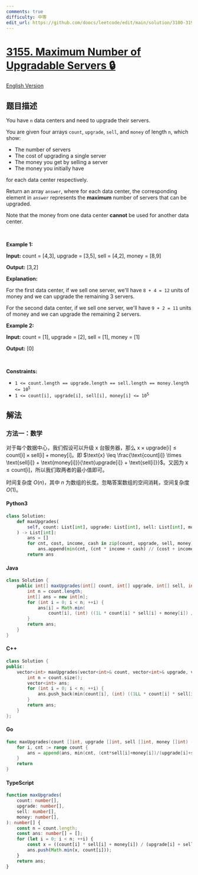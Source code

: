 ```yaml
---
comments: true
difficulty: 中等
edit_url: https://github.com/doocs/leetcode/edit/main/solution/3100-3199/3155.Maximum%20Number%20of%20Upgradable%20Servers/README.md
---
```


<!-- problem:start -->

# [3155. Maximum Number of Upgradable Servers 🔒](https://leetcode.cn/problems/maximum-number-of-upgradable-servers)

[English Version](/solution/3100-3199/3155.Maximum%20Number%20of%20Upgradable%20Servers/README_EN.md)

## 题目描述

<!-- description:start -->

<p>You have <code>n</code> data centers and need to upgrade their servers.</p>

<p>You are given four arrays <code>count</code>, <code>upgrade</code>, <code>sell</code>, and <code>money</code> of length <code>n</code>, which show:</p>

<ul>
	<li>The number of servers</li>
	<li>The cost of upgrading a single server</li>
	<li>The money you get by selling a server</li>
	<li>The money you initially have</li>
</ul>

<p>for each data center respectively.</p>

<p>Return an array <code>answer</code>, where for each data center, the corresponding element in <code>answer</code> represents the <strong>maximum</strong> number of servers that can be upgraded.</p>

<p>Note that the money from one data center <strong>cannot</strong> be used for another data center.</p>

<p>&nbsp;</p>
<p><strong class="example">Example 1:</strong></p>

<div class="example-block">
<p><strong>Input:</strong> <span class="example-io">count = [4,3], upgrade = [3,5], sell = [4,2], money = [8,9]</span></p>

<p><strong>Output:</strong> <span class="example-io">[3,2]</span></p>

<p><strong>Explanation:</strong></p>

<p>For the first data center, if we sell one server, we&#39;ll have <code>8 + 4 = 12</code> units of money and we can upgrade the remaining 3 servers.</p>

<p>For the second data center, if we sell one server, we&#39;ll have <code>9 + 2 = 11</code> units of money and we can upgrade the remaining 2 servers.</p>
</div>

<p><strong class="example">Example 2:</strong></p>

<div class="example-block">
<p><strong>Input:</strong> <span class="example-io">count = [1], upgrade = [2], sell = [1], money = [1]</span></p>

<p><strong>Output:</strong> <span class="example-io">[0]</span></p>
</div>

<p>&nbsp;</p>
<p><strong>Constraints:</strong></p>

<ul>
	<li><code>1 &lt;= count.length == upgrade.length == sell.length == money.length &lt;= 10<sup>5</sup></code></li>
	<li><code>1 &lt;= count[i], upgrade[i], sell[i], money[i] &lt;= 10<sup>5</sup></code></li>
</ul>

<!-- description:end -->

## 解法

<!-- solution:start -->

### 方法一：数学

对于每个数据中心，我们假设可以升级 $\text{x}$ 台服务器，那么 $\text{x} \times \text{upgrade[i]} \leq \text{count[i]} \times \text{sell[i]} + \text{money[i]}$。即 $\text{x} \leq \frac{\text{count[i]} \times \text{sell[i]} + \text{money[i]}}{\text{upgrade[i]} + \text{sell[i]}}$。又因为 $\text{x} \leq \text{count[i]}$，所以我们取两者的最小值即可。

时间复杂度 $O(n)$，其中 $n$ 为数组的长度。忽略答案数组的空间消耗，空间复杂度 $O(1)$。

<!-- tabs:start -->

#### Python3

```python
class Solution:
    def maxUpgrades(
        self, count: List[int], upgrade: List[int], sell: List[int], money: List[int]
    ) -> List[int]:
        ans = []
        for cnt, cost, income, cash in zip(count, upgrade, sell, money):
            ans.append(min(cnt, (cnt * income + cash) // (cost + income)))
        return ans
```

#### Java

```java
class Solution {
    public int[] maxUpgrades(int[] count, int[] upgrade, int[] sell, int[] money) {
        int n = count.length;
        int[] ans = new int[n];
        for (int i = 0; i < n; ++i) {
            ans[i] = Math.min(
                count[i], (int) ((1L * count[i] * sell[i] + money[i]) / (upgrade[i] + sell[i])));
        }
        return ans;
    }
}
```

#### C++

```cpp
class Solution {
public:
    vector<int> maxUpgrades(vector<int>& count, vector<int>& upgrade, vector<int>& sell, vector<int>& money) {
        int n = count.size();
        vector<int> ans;
        for (int i = 0; i < n; ++i) {
            ans.push_back(min(count[i], (int) ((1LL * count[i] * sell[i] + money[i]) / (upgrade[i] + sell[i]))));
        }
        return ans;
    }
};
```

#### Go

```go
func maxUpgrades(count []int, upgrade []int, sell []int, money []int) (ans []int) {
	for i, cnt := range count {
		ans = append(ans, min(cnt, (cnt*sell[i]+money[i])/(upgrade[i]+sell[i])))
	}
	return
}
```

#### TypeScript

```ts
function maxUpgrades(
    count: number[],
    upgrade: number[],
    sell: number[],
    money: number[],
): number[] {
    const n = count.length;
    const ans: number[] = [];
    for (let i = 0; i < n; ++i) {
        const x = ((count[i] * sell[i] + money[i]) / (upgrade[i] + sell[i])) | 0;
        ans.push(Math.min(x, count[i]));
    }
    return ans;
}
```

<!-- tabs:end -->

<!-- solution:end -->

<!-- problem:end -->
